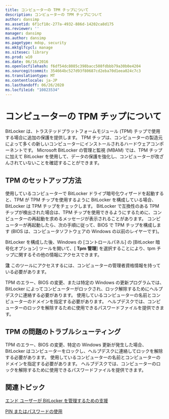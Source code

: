 ```yaml
---
title: コンピューターの TPM チップについて
description: コンピューターの TPM チップについて
author: dansimp
ms.assetid: 6f1cf18c-277a-4932-886d-14202ca8d175
ms.reviewer: ''
manager: dansimp
ms.author: dansimp
ms.pagetype: mdop, security
ms.mktglfcycl: manage
ms.sitesec: library
ms.prod: w10
ms.date: 06/16/2016
ms.openlocfilehash: f6df54dc8085c398bacc508fdbbb79a30b0e4204
ms.sourcegitcommit: 354664bc527d93f80687cd2eba70d1eea024c7c3
ms.translationtype: MT
ms.contentlocale: ja-JP
ms.lasthandoff: 06/26/2020
ms.locfileid: "10823534"
---
```

# コンピューターの TPM チップについて


BitLocker は、トラステッドプラットフォームモジュール (TPM) チップで使用する場合に追加の保護を提供します。 TPM チップは、コンピューターの製造元によって多くの新しいコンピューターにインストールされるハードウェアコンポーネントです。 Microsoft BitLocker の管理と監視 (MBAM) では、TPM チップに加えて BitLocker を使用して、データの保護を強化し、コンピューターが改ざんされていないことを確認することができます。

## TPM のセットアップ方法


使用しているコンピューターで BitLocker ドライブ暗号化ウィザードを起動すると、TPM が TPM チップを使用するように BitLocker を構成している場合、BitLocker は TPM チップをチェックします。 BitLocker で互換性のある TPM チップが検出された場合は、TPM チップを使用できるようにするために、コンピューターの再起動を求めるメッセージが表示されることがあります。 コンピューターが再起動したら、次の手順に従って、BIOS で TPM チップを構成します (BIOS は、コンピュータソフトウェアの Windows の以前のレイヤーです)。

BitLocker を構成した後、Windows の [コントロールパネル] の [BitLocker 暗号化オプション] ツールを開いて、[ **Tpm 管理**] を選択することにより、tpm チップに関するその他の情報にアクセスできます。

**注** このツールにアクセスするには、コンピューターの管理者資格情報を持っている必要があります。

 

TPM のエラー、BIOS の変更、または特定の Windows の更新プログラムでは、BitLocker によってコンピューターがロックされ、ロック解除するためにヘルプデスクに連絡する必要があります。 使用しているコンピューターの名前とコンピューターのドメインを指定する必要があります。 ヘルプデスクでは、コンピューターのロックを解除するために使用できるパスワードファイルを提供できます。

## TPM の問題のトラブルシューティング


TPM のエラー、BIOS の変更、特定の Windows 更新が発生した場合、BitLocker はコンピューターをロックし、ヘルプデスクに連絡してロックを解除する必要があります。 使用しているコンピューターの名前とコンピューターのドメインを指定する必要があります。 ヘルプデスクでは、コンピューターのロックを解除するために使用できるパスワードファイルを提供できます。

## 関連トピック


[エンド ユーザーが BitLocker を管理するための支援](helping-end-users-manage-bitlocker.md)

[PIN またはパスワードの使用](using-your-pin-or-password.md)

 

 





